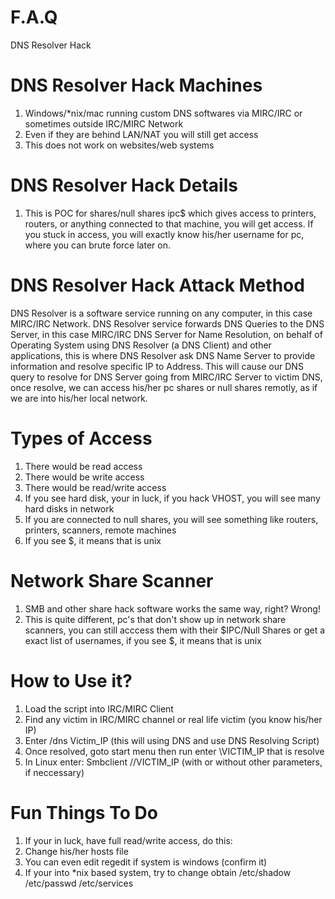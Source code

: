 # F.A.Q
DNS Resolver Hack

# DNS Resolver Hack Machines
1. Windows/*nix/mac running custom DNS softwares via MIRC/IRC or sometimes outside IRC/MIRC Network
2. Even if they are behind LAN/NAT you will still get access
3. This does not work on websites/web systems

# DNS Resolver Hack Details
1. This is POC for shares/null shares ipc$ which gives access to printers, routers, or anything connected to
that machine, you will get access. If you stuck in access, you will exactly know his/her username for pc, where
you can brute force later on.

# DNS Resolver Hack Attack Method
DNS Resolver is a software service running on any computer, in this case MIRC/IRC Network. DNS Resolver service forwards DNS 
Queries to the DNS Server, in this case MIRC/IRC DNS Server for Name Resolution, on behalf of Operating System using DNS
Resolver (a DNS Client) and other applications, this is where DNS Resolver ask DNS Name Server to provide information and
resolve specific IP to Address. This will cause our DNS query to resolve for DNS Server going from MIRC/IRC Server to
victim DNS, once resolve, we can access his/her pc shares or null shares remotly, as if we are into his/her local network.

# Types of Access
1. There would be read access
2. There would be write access
3. There would be read/write access
4. If you see hard disk, your in luck, if you hack VHOST, you will see many hard disks in network
5. If you are connected to null shares, you will see something like routers, printers, scanners, remote machines
6. If you see $, it means that is unix

# Network Share Scanner
1. SMB and other share hack software works the same way, right? Wrong!
1. This is quite different, pc's that don't show up in network share scanners, you can still acccess them with
their $IPC/Null Shares or get a exact list of usernames, if you see $, it means that is unix

# How to Use it?
1. Load the script into IRC/MIRC Client
2. Find any victim in IRC/MIRC channel or real life victim (you know his/her IP)
3. Enter /dns Victim_IP (this will using DNS and use DNS Resolving Script)
4. Once resolved, goto start menu then run enter \\VICTIM_IP that is resolve
5. In Linux enter: Smbclient //VICTIM_IP (with or without other parameters, if neccessary)

# Fun Things To Do
1. If your in luck, have full read/write access, do this:
2. Change his/her hosts file 
3. You can even edit regedit if system is windows (confirm it)
4. If your into *nix based system, try to change obtain /etc/shadow /etc/passwd /etc/services

